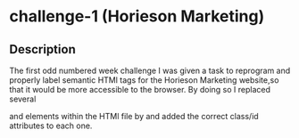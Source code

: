 # challenge-1 (Horieson Marketing)

## Description
The first odd numbered week challenge I was given a task to reprogram and properly label semantic HTMl tags for the Horieson Marketing website,so that it would be more accessible to the browser. By doing so I replaced several <div> and <span> elements within the HTMl file by and added the correct class/id attributes to each one. 